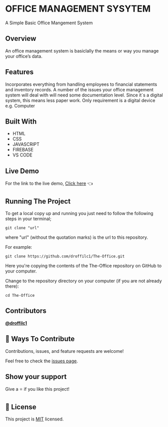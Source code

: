# OFFICE MANAGEMENT SYSYTEM

A Simple Basic Office Mangement System

## Overview
An office management system is basiclally the means or way you manage your office’s data. 

## Features
Incorporates everything from handling employees to financial statements and inventory records. A number of the issues your office management system will deal with will need some documentation level. Since it`s a digital system, this means less paper work. Only requirement is a digital device e.g. Computer

## Built With
* HTML
* CSS
* JAVASCRIPT
* FIREBASE
* VS CODE

## Live Demo
For the link to the live demo, [Click here](https://droffilc1.github.io/The-Office/) :point_left:

## Running The Project
To get a local copy up and running you just need to follow the following steps in your terminal;
```
git clone "url"
```

where "url" (without the quotation marks) is the url to this repository.

For example:

```
git clone https://github.com/droffilc1/The-Office.git
```

Here you're copying the contents of the The-Office repository on GitHub to your computer.

Change to the repository directory on your computer (if you are not already there):

```
cd The-Office
```

## Contributors

**[@droffilc1][1]**

## 🤝 Ways To Contribute

Contributions, issues, and feature requests are welcome!

Feel free to check the [issues page](../../issues/).

## Show your support

Give a ⭐️ if you like this project!

## 📝 License

This project is [MIT](./MIT.md) licensed.

[1]:https://github.com/droffilc1

